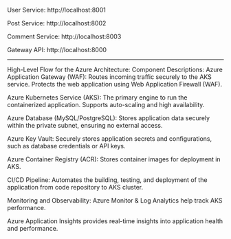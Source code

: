User Service: http://localhost:8001

Post Service: http://localhost:8002

Comment Service: http://localhost:8003

Gateway API: http://localhost:8000



________________________________________________________


High-Level Flow for the Azure Architecture:
Component Descriptions:
Azure Application Gateway (WAF):
Routes incoming traffic securely to the AKS service.
Protects the web application using Web Application Firewall (WAF).

Azure Kubernetes Service (AKS):
The primary engine to run the containerized application.
Supports auto-scaling and high availability.

Azure Database (MySQL/PostgreSQL):
Stores application data securely within the private subnet, ensuring no external access.

Azure Key Vault:
Securely stores application secrets and configurations, such as database credentials or API keys.

Azure Container Registry (ACR):
Stores container images for deployment in AKS.

CI/CD Pipeline:
Automates the building, testing, and deployment of the application from code repository to AKS cluster.

Monitoring and Observability:
Azure Monitor & Log Analytics help track AKS performance.

Azure Application Insights provides real-time insights into application health and performance.